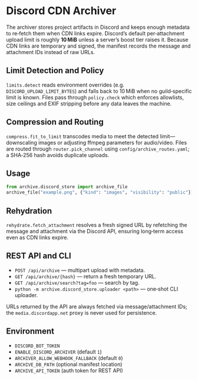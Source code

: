 # Discord CDN Archiver

The archiver stores project artifacts in Discord and keeps enough metadata to
re‑fetch them when CDN links expire. Discord’s default per‑attachment upload
limit is roughly **10 MiB** unless a server’s boost tier raises it. Because CDN
links are temporary and signed, the manifest records the message and attachment
IDs instead of raw URLs.

## Limit Detection and Policy

`limits.detect` reads environment overrides (e.g.
`DISCORD_UPLOAD_LIMIT_BYTES`) and falls back to 10 MiB when no guild‑specific
limit is known. Files pass through `policy.check` which enforces allowlists,
size ceilings and EXIF stripping before any data leaves the machine.

## Compression and Routing

`compress.fit_to_limit` transcodes media to meet the detected limit—downscaling
images or adjusting ffmpeg parameters for audio/video. Files are routed through
`router.pick_channel` using `config/archive_routes.yaml`; a SHA‑256 hash avoids
duplicate uploads.

## Usage

```python
from archive.discord_store import archive_file
archive_file("example.png", {"kind": "images", "visibility": "public"})
```

## Rehydration

`rehydrate.fetch_attachment` resolves a fresh signed URL by refetching the
message and attachment via the Discord API, ensuring long‑term access even as
CDN links expire.

## REST API and CLI

- `POST /api/archive` — multipart upload with metadata.
- `GET /api/archive/{hash}` — return a fresh temporary URL.
- `GET /api/archive/search?tag=foo` — search by tag.
- `python -m archive.discord_store.uploader <path>` — one‑shot CLI uploader.

URLs returned by the API are always fetched via message/attachment IDs; the
`media.discordapp.net` proxy is never used for persistence.

## Environment

- `DISCORD_BOT_TOKEN`
- `ENABLE_DISCORD_ARCHIVER` (default `1`)
- `ARCHIVER_ALLOW_WEBHOOK_FALLBACK` (default `0`)
- `ARCHIVE_DB_PATH` (optional manifest location)
- `ARCHIVE_API_TOKEN` (auth token for REST API)
